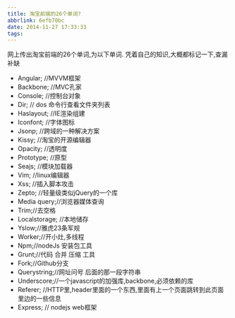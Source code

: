 ```yaml
---
title: 淘宝前端的26个单词?
abbrlink: 6efb70bc
date: 2014-11-27 17:33:33
tags:
---
```

网上传出淘宝前端的26个单词,为以下单词.
凭着自己的知识,大概都标记一下,查漏补缺

* Angular; //MVVM框架
* Backbone;  //MVC孔家
* Console; //控制台对象
* Dir; // dos 命令行查看文件夹列表
* Haslayout; //IE渲染组建
* Iconfont; //字体图标
* Jsonp; //跨域的一种解决方案
* Kissy; //淘宝的开源编辑器
* Opacity; //透明度
* Prototype; //原型
* Seajs; //模块加载器
* Vim; //linux编辑器
* Xss; //插入脚本攻击
* Zepto; //轻量级类似jQuery的一个库
* Media query;//浏览器媒体查询
* Trim;//去空格
* Localstorage; //本地储存
* Yslow;//雅虎23条军规
* Worker;//开小灶,多线程
* Npm;//nodeJs 安装包工具
* Grunt;//代码 合并 压缩 工具
* Fork;//Github分支
* Querystring;//网址问号 后面的那一段字符串
* Underscore;//一个javascript的加强库,backbone,必须依赖的库
* Referer; //HTTP里,header里面的一个东西,里面有上一个页面跳转到此页面里边的一些信息
* Express; // nodejs web框架

